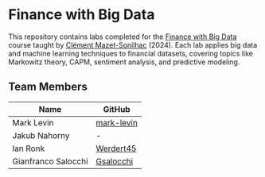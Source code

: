 # Finance with Big Data 
This repository contains labs completed for the [Finance with Big Data](https://didattica.unibocconi.eu/ts/tsn_anteprima.php?cod_ins=20598&anno=2025&IdPag=7921) course taught by [Clément Mazet-Sonilhac](https://scholar.google.com/citations?user=4OFLH00AAAAJ) (2024). Each lab applies big data and machine learning techniques to financial datasets, covering topics like Markowitz theory, CAPM, sentiment analysis, and predictive modeling.
## Team Members
| Name                | GitHub                                      |
| ------------------- | ------------------------------------------- |
| Mark Levin          | [mark-levin](https://github.com/mark-levin) |
| Jakub Nahorny       | -                                           |
| Ian Ronk            | [Werdert45](https://github.com/Werdert45)   |
| Gianfranco Salocchi | [Gsalocchi](https://github.com/Gsalocchi)   |
